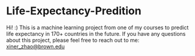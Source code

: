 # Life-Expectancy-Predition
Hi! :)  This is a machine learning project from one of my courses to predict life expectancy in 170+ countries in the future. If you have any questions about this project, please feel free to reach out to me: xiner_zhao@brown.edu
